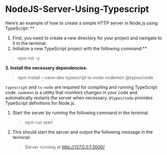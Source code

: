 # NodeJS-Server-Using-Typescript

Here’s an example of how to create a simple HTTP server in Node.js using TypeScript:
**
   1. First, you need to create a new directory for your project and navigate to it in the terminal.
   2. Initialize a new TypeScript project with the following command:**

  > npm init -y

   **3. Install the necessary dependencies:**

  > npm install --save-dev typescript ts-node nodemon @types/node
 
  `typescript` and `ts-node` are required for compiling and running TypeScript code. `nodemon` is a utility that monitors changes in your code and automatically restarts the server when necessary.   `@types/node` provides TypeScript definitions for Node.js.

 1. Start the server by running the following command in the terminal:

    > npm run start

 2. This should start the server and output the following message in the terminal:
    
    > Server running at http://127.0.0.1:3000/
